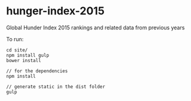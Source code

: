 # hunger-index-2015
Global Hunder Index 2015 rankings and related data from previous years

To run:

    cd site/
    npm install gulp
    bower install
    
    // for the dependencies
    npm install
    
    // generate static in the dist folder
    gulp
